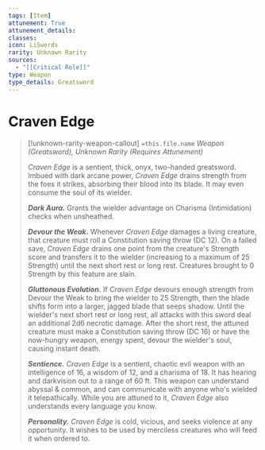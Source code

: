 ```yaml
---
tags: [Item]
attunement: True
attunement_details: 
classes: 
icon: LiSwords
rarity: Unknown Rarity
sources:
  - "[[Critical Role]]"
type: Weapon
type_details: Greatsword
---
```

# Craven Edge
>[!unknown-rarity-weapon-callout] `=this.file.name`
>*Weapon (Greatsword), Unknown Rarity (Requires Attunement)*
>
>*Craven Edge* is a sentient, thick, onyx, two-handed greatsword. Imbued with dark arcane power, *Craven Edge* drains strength from the foes it strikes, absorbing their blood into its blade. It may even consume the soul of its wielder.
>
>***Dark Aura.*** Grants the wielder advantage on Charisma (Intimidation) checks when unsheathed.
>
>***Devour the Weak.*** Whenever *Craven Edge* damages a living creature, that creature must roll a Constitution saving throw (DC 12). On a failed save, *Craven Edge* drains one point from the creature's Strength score and transfers it to the wielder (increasing to a maximum of 25 Strength) until the next short rest or long rest. Creatures brought to 0 Strength by this feature are slain.
>
>***Gluttonous Evolution.*** If *Craven Edge* devours enough strength from Devour the Weak to bring the wielder to 25 Strength, then the blade shifts form into a larger, jagged blade that seeps shadow. Until the wielder's next short rest or long rest, all attacks with this sword deal an additional 2d6 necrotic damage. After the short rest, the attuned creature must make a Constitution saving throw (DC 16) or have the now-hungry weapon, energy spent, devour the wielder's soul, causing instant death.
>
>***Sentience.*** *Craven Edge* is a sentient, chaotic evil weapon with an intelligence of 16, a wisdom of 12, and a charisma of 18. It has hearing and darkvision out to a range of 60 ft. This weapon can understand abyssal & common, and can communicate with anyone who's wielded it telepathically. While you are attuned to it, *Craven Edge* also understands every language you know.
>
>***Personality.*** *Craven Edge* is cold, vicious, and seeks violence at any opportunity. It wishes to be used by merciless creatures who will feed it when ordered to.
>
>
